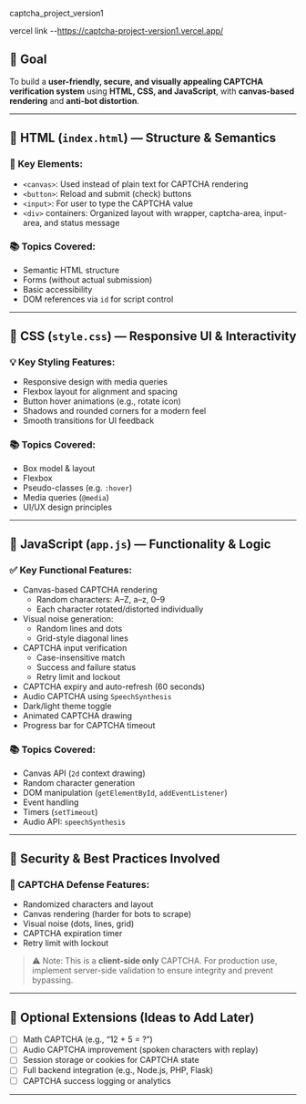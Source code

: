  captcha_project_version1

vercel link --https://captcha-project-version1.vercel.app/

## 🔐 Goal
To build a **user-friendly, secure, and visually appealing CAPTCHA verification system** using **HTML, CSS, and JavaScript**, with **canvas-based rendering** and **anti-bot distortion**.

---

## 🧱 HTML (`index.html`) — Structure & Semantics

### 📌 Key Elements:
- `<canvas>`: Used instead of plain text for CAPTCHA rendering
- `<button>`: Reload and submit (check) buttons
- `<input>`: For user to type the CAPTCHA value
- `<div>` containers: Organized layout with wrapper, captcha-area, input-area, and status message

### 📚 Topics Covered:
- Semantic HTML structure
- Forms (without actual submission)
- Basic accessibility
- DOM references via `id` for script control

---

## 🎨 CSS (`style.css`) — Responsive UI & Interactivity

### 💡 Key Styling Features:
- Responsive design with media queries
- Flexbox layout for alignment and spacing
- Button hover animations (e.g., rotate icon)
- Shadows and rounded corners for a modern feel
- Smooth transitions for UI feedback

### 📚 Topics Covered:
- Box model & layout
- Flexbox
- Pseudo-classes (e.g. `:hover`)
- Media queries (`@media`)
- UI/UX design principles

---

## 🧠 JavaScript (`app.js`) — Functionality & Logic

### ✅ Key Functional Features:
- Canvas-based CAPTCHA rendering
  - Random characters: A–Z, a–z, 0–9
  - Each character rotated/distorted individually
- Visual noise generation:
  - Random lines and dots
  - Grid-style diagonal lines
- CAPTCHA input verification
  - Case-insensitive match
  - Success and failure status
  - Retry limit and lockout
- CAPTCHA expiry and auto-refresh (60 seconds)
- Audio CAPTCHA using `SpeechSynthesis`
- Dark/light theme toggle
- Animated CAPTCHA drawing
- Progress bar for CAPTCHA timeout

### 📚 Topics Covered:
- Canvas API (`2d` context drawing)
- Random character generation
- DOM manipulation (`getElementById`, `addEventListener`)
- Event handling
- Timers (`setTimeout`)
- Audio API: `speechSynthesis`

---

## 🔎 Security & Best Practices Involved

### 🔐 CAPTCHA Defense Features:
- Randomized characters and layout
- Canvas rendering (harder for bots to scrape)
- Visual noise (dots, lines, grid)
- CAPTCHA expiration timer
- Retry limit with lockout

> ⚠️ Note: This is a **client-side only** CAPTCHA. For production use, implement server-side validation to ensure integrity and prevent bypassing.

---

## 🧩 Optional Extensions (Ideas to Add Later)
- [ ] Math CAPTCHA (e.g., “12 + 5 = ?”)
- [ ] Audio CAPTCHA improvement (spoken characters with replay)
- [ ] Session storage or cookies for CAPTCHA state
- [ ] Full backend integration (e.g., Node.js, PHP, Flask)
- [ ] CAPTCHA success logging or analytics

---



